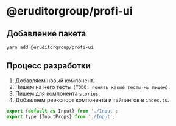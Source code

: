# @eruditorgroup/profi-ui

## Добавление пакета

```
yarn add @eruditorgroup/profi-ui
```

## Процесс разработки

1. Добавляем новый компонент.
2. Пишем на него тесты `(TODO: понять какие тесты мы пишем)`.
3. Пишем для компонента `stories`.
4. Добавляем реэкспорт компонента и тайпингов в `index.ts`.

```javascript
export {default as Input} from './Input';
export type {InputProps} from './Input';
```

